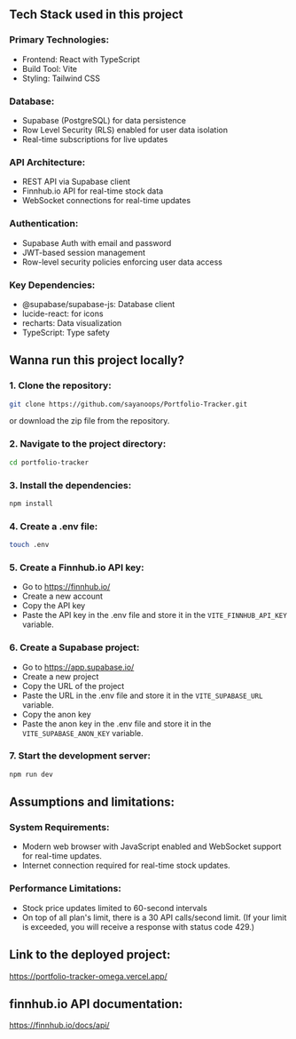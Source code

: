 ## Tech Stack used in this project

### Primary Technologies:
- Frontend: React with TypeScript
- Build Tool: Vite
- Styling: Tailwind CSS

### Database:
- Supabase (PostgreSQL) for data persistence
- Row Level Security (RLS) enabled for user data isolation
- Real-time subscriptions for live updates

### API Architecture:
- REST API via Supabase client
- Finnhub.io API for real-time stock data
- WebSocket connections for real-time updates

### Authentication:
- Supabase Auth with email and password
- JWT-based session management
- Row-level security policies enforcing user data access

### Key Dependencies:
- @supabase/supabase-js: Database client
- lucide-react: for icons 
- recharts: Data visualization
- TypeScript: Type safety

## Wanna run this project locally?

### 1. Clone the repository:
```bash
git clone https://github.com/sayanoops/Portfolio-Tracker.git
```
or download the zip file from the repository.

### 2. Navigate to the project directory:
```bash
cd portfolio-tracker
```

### 3. Install the dependencies:
```bash
npm install
```

### 4. Create a .env file:
```bash
touch .env
```

### 5. Create a Finnhub.io API key:
- Go to https://finnhub.io/
- Create a new account
- Copy the API key
- Paste the API key in the .env file and store it in the `VITE_FINNHUB_API_KEY` variable.

### 6. Create a Supabase project:
- Go to https://app.supabase.io/
- Create a new project
- Copy the URL of the project
- Paste the URL in the .env file and store it in the `VITE_SUPABASE_URL` variable.
- Copy the anon key
- Paste the anon key in the .env file and store it in the `VITE_SUPABASE_ANON_KEY` variable.

### 7. Start the development server:
```bash
npm run dev
```

## Assumptions and limitations:

### System Requirements:
- Modern web browser with JavaScript enabled and WebSocket support for real-time updates.
- Internet connection required for real-time stock updates.

### Performance Limitations:
- Stock price updates limited to 60-second intervals
- On top of all plan's limit, there is a 30 API calls/second limit.
(If your limit is exceeded, you will receive a response with status code 429.)

## Link to the deployed project:
https://portfolio-tracker-omega.vercel.app/

## finnhub.io API documentation:
https://finnhub.io/docs/api/
